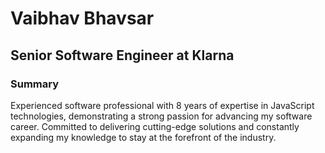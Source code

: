 # Vaibhav Bhavsar

## Senior Software Engineer at Klarna
### Summary
Experienced software professional with 8 years of expertise
in JavaScript technologies, demonstrating a strong
passion for advancing my software career. Committed to
delivering cutting-edge solutions and constantly expanding
my knowledge to stay at the forefront of the industry.
